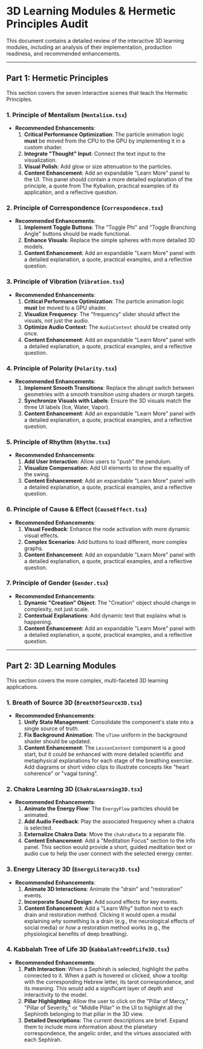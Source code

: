 # 3D Learning Modules & Hermetic Principles Audit

This document contains a detailed review of the interactive 3D learning modules, including an analysis of their implementation, production readiness, and recommended enhancements.

---

## Part 1: Hermetic Principles

This section covers the seven interactive scenes that teach the Hermetic Principles.

### 1. Principle of Mentalism (`Mentalism.tsx`)
*   **Recommended Enhancements**:
    1.  **Critical Performance Optimization**: The particle animation logic **must** be moved from the CPU to the GPU by implementing it in a custom shader.
    2.  **Integrate "Thought" Input**: Connect the text input to the visualization.
    3.  **Visual Polish**: Add glow or size attenuation to the particles.
    4.  **Content Enhancement**: Add an expandable "Learn More" panel to the UI. This panel should contain a more detailed explanation of the principle, a quote from The Kybalion, practical examples of its application, and a reflective question.

### 2. Principle of Correspondence (`Correspondence.tsx`)
*   **Recommended Enhancements**:
    1.  **Implement Toggle Buttons**: The "Toggle Phi" and "Toggle Branching Angle" buttons should be made functional.
    2.  **Enhance Visuals**: Replace the simple spheres with more detailed 3D models.
    3.  **Content Enhancement**: Add an expandable "Learn More" panel with a detailed explanation, a quote, practical examples, and a reflective question.

### 3. Principle of Vibration (`Vibration.tsx`)
*   **Recommended Enhancements**:
    1.  **Critical Performance Optimization**: The particle animation logic **must** be moved to a GPU shader.
    2.  **Visualize Frequency**: The "frequency" slider should affect the visuals, not just the audio.
    3.  **Optimize Audio Context**: The `AudioContext` should be created only once.
    4.  **Content Enhancement**: Add an expandable "Learn More" panel with a detailed explanation, a quote, practical examples, and a reflective question.

### 4. Principle of Polarity (`Polarity.tsx`)
*   **Recommended Enhancements**:
    1.  **Implement Smooth Transitions**: Replace the abrupt switch between geometries with a smooth transition using shaders or morph targets.
    2.  **Synchronize Visuals with Labels**: Ensure the 3D visuals match the three UI labels (Ice, Water, Vapor).
    3.  **Content Enhancement**: Add an expandable "Learn More" panel with a detailed explanation, a quote, practical examples, and a reflective question.

### 5. Principle of Rhythm (`Rhythm.tsx`)
*   **Recommended Enhancements**:
    1.  **Add User Interaction**: Allow users to "push" the pendulum.
    2.  **Visualize Compensation**: Add UI elements to show the equality of the swing.
    3.  **Content Enhancement**: Add an expandable "Learn More" panel with a detailed explanation, a quote, practical examples, and a reflective question.

### 6. Principle of Cause & Effect (`CauseEffect.tsx`)
*   **Recommended Enhancements**:
    1.  **Visual Feedback**: Enhance the node activation with more dynamic visual effects.
    2.  **Complex Scenarios**: Add buttons to load different, more complex graphs.
    3.  **Content Enhancement**: Add an expandable "Learn More" panel with a detailed explanation, a quote, practical examples, and a reflective question.

### 7. Principle of Gender (`Gender.tsx`)
*   **Recommended Enhancements**:
    1.  **Dynamic "Creation" Object**: The "Creation" object should change in complexity, not just scale.
    2.  **Contextual Explanations**: Add dynamic text that explains what is happening.
    3.  **Content Enhancement**: Add an expandable "Learn More" panel with a detailed explanation, a quote, practical examples, and a reflective question.

---

## Part 2: 3D Learning Modules

This section covers the more complex, multi-faceted 3D learning applications.

### 1. Breath of Source 3D (`BreathOfSource3D.tsx`)
*   **Recommended Enhancements**:
    1.  **Unify State Management**: Consolidate the component's state into a single source of truth.
    2.  **Fix Background Animation**: The `uTime` uniform in the background shader should be updated.
    3.  **Content Enhancement**: The `LessonContent` component is a good start, but it could be enhanced with more detailed scientific and metaphysical explanations for each stage of the breathing exercise. Add diagrams or short video clips to illustrate concepts like "heart coherence" or "vagal toning".

### 2. Chakra Learning 3D (`ChakraLearning3D.tsx`)
*   **Recommended Enhancements**:
    1.  **Animate the Energy Flow**: The `EnergyFlow` particles should be animated.
    2.  **Add Audio Feedback**: Play the associated frequency when a chakra is selected.
    3.  **Externalize Chakra Data**: Move the `chakraData` to a separate file.
    4.  **Content Enhancement**: Add a "Meditation Focus" section to the info panel. This section would provide a short, guided meditation text or audio cue to help the user connect with the selected energy center.

### 3. Energy Literacy 3D (`EnergyLiteracy3D.tsx`)
*   **Recommended Enhancements**:
    1.  **Animate 3D Interactions**: Animate the "drain" and "restoration" events.
    2.  **Incorporate Sound Design**: Add sound effects for key events.
    3.  **Content Enhancement**: Add a "Learn Why" button next to each drain and restoration method. Clicking it would open a modal explaining *why* something is a drain (e.g., the neurological effects of social media) or *how* a restoration method works (e.g., the physiological benefits of deep breathing).

### 4. Kabbalah Tree of Life 3D (`KabbalahTreeOfLife3D.tsx`)
*   **Recommended Enhancements**:
    1.  **Path Interaction**: When a Sephirah is selected, highlight the paths connected to it. When a path is hovered or clicked, show a tooltip with the corresponding Hebrew letter, its tarot correspondence, and its meaning. This would add a significant layer of depth and interactivity to the model.
    2.  **Pillar Highlighting**: Allow the user to click on the "Pillar of Mercy," "Pillar of Severity," or "Middle Pillar" in the UI to highlight all the Sephiroth belonging to that pillar in the 3D view.
    3.  **Detailed Descriptions**: The current descriptions are brief. Expand them to include more information about the planetary correspondence, the angelic order, and the virtues associated with each Sephirah.
